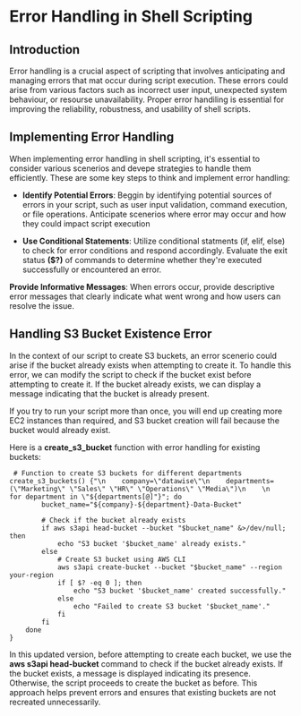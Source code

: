 # Error Handling in Shell Scripting

## Introduction

Error handling is a crucial aspect of scripting that involves anticipating and managing errors that mat occur during script execution. These errors could arise from various factors such as incorrect user input, unexpected system behaviour, or resourse unavailability. Proper error handiling is essential for improving the reliability, robustness, and usability of shell scripts.

## Implementing Error Handling
When implementing error handling in shell scripting, it's essential to consider various scenerios and devepe strategies to handle them efficiently. These are some key steps to think  and implement error handling:

-   **Identify Potential Errors**: Beggin by identifying potential sources of errors in your script, such as user input validation, command execution, or file operations. Anticipate scenerios where error may occur and how they could impact script execution

-   **Use Conditional Statements**: Utilize conditional statments (if, elif, else) to check for error conditions and respond accordingly. Evaluate the exit status **($?)** of commands to determine whether they're executed successfully or encountered an error.

**Provide Informative Messages**: When errors occur, provide descriptive error messages that clearly indicate what went wrong and how users can resolve the issue.

## Handling S3 Bucket Existence Error

In the context of our script to create S3 buckets, an error scenerio could arise if the bucket already exists when attempting to create it. To handle this error, we can modify the script to check if the bucket exist before attempting to create it. If the bucket already exists, we can display a message indicating that the bucket is already present.

If you try to run your script more than once, you will end up creating more EC2 instances than required, and S3 bucket creation will fail because the bucket would already exist.

Here is a **create_s3_bucket** function with error handling for existing buckets:
~~~
 # Function to create S3 buckets for different departments
create_s3_buckets() {"\n    company=\"datawise\"\n    departments=(\"Marketing\" \"Sales\" \"HR\" \"Operations\" \"Media\")\n    \n    for department in \"${departments[@]"}"; do
        bucket_name="${company}-${department}-Data-Bucket"
        
        # Check if the bucket already exists
        if aws s3api head-bucket --bucket "$bucket_name" &>/dev/null; then
            echo "S3 bucket '$bucket_name' already exists."
        else
            # Create S3 bucket using AWS CLI
            aws s3api create-bucket --bucket "$bucket_name" --region your-region
            if [ $? -eq 0 ]; then
                echo "S3 bucket '$bucket_name' created successfully."
            else
                echo "Failed to create S3 bucket '$bucket_name'."
            fi
        fi
    done
}
~~~

In this updated version, before attempting to create each bucket, we use the **aws s3api head-bucket** command to check if the bucket already exists. If the bucket exists, a message is displayed indicating its presence. Otherwise, the script proceeds to create the bucket as before. This approach helps prevent errors and ensures that existing buckets are not recreated unnecessarily.


##